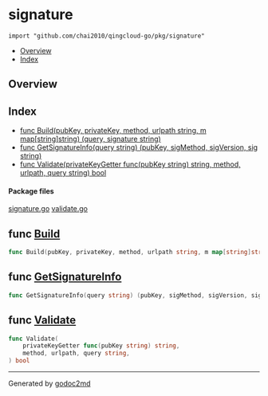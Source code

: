 

# signature
`import "github.com/chai2010/qingcloud-go/pkg/signature"`

* [Overview](#pkg-overview)
* [Index](#pkg-index)

## <a name="pkg-overview">Overview</a>



## <a name="pkg-index">Index</a>
* [func Build(pubKey, privateKey, method, urlpath string, m map[string]string) (query, signature string)](#Build)
* [func GetSignatureInfo(query string) (pubKey, sigMethod, sigVersion, sig string)](#GetSignatureInfo)
* [func Validate(privateKeyGetter func(pubKey string) string, method, urlpath, query string) bool](#Validate)


#### <a name="pkg-files">Package files</a>
[signature.go](/src/github.com/chai2010/qingcloud-go/pkg/signature/signature.go) [validate.go](/src/github.com/chai2010/qingcloud-go/pkg/signature/validate.go) 





## <a name="Build">func</a> [Build](/src/target/signature.go?s=342:443#L18)
``` go
func Build(pubKey, privateKey, method, urlpath string, m map[string]string) (query, signature string)
```


## <a name="GetSignatureInfo">func</a> [GetSignatureInfo](/src/target/validate.go?s=222:301#L12)
``` go
func GetSignatureInfo(query string) (pubKey, sigMethod, sigVersion, sig string)
```


## <a name="Validate">func</a> [Validate](/src/target/validate.go?s=479:578#L23)
``` go
func Validate(
    privateKeyGetter func(pubKey string) string,
    method, urlpath, query string,
) bool
```







- - -
Generated by [godoc2md](http://godoc.org/github.com/davecheney/godoc2md)
